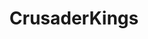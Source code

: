 ---
title: CrusaderKings
crosslinks:
- ShitCrusaderKingsSay
- paradoxplaza
- AskHistorians
- eu4
- place
- nocontext
- CK2GameOfthrones
- PrequelMemes
- aftertheendckii
- CKCrusaders
- paradoxpolitics
- AskReddit
- livven
- dwarffortress
- xkcd
- Suomi
- Catholicism
- hfy
- shitcrusaderkingssay
- Stellaris
---